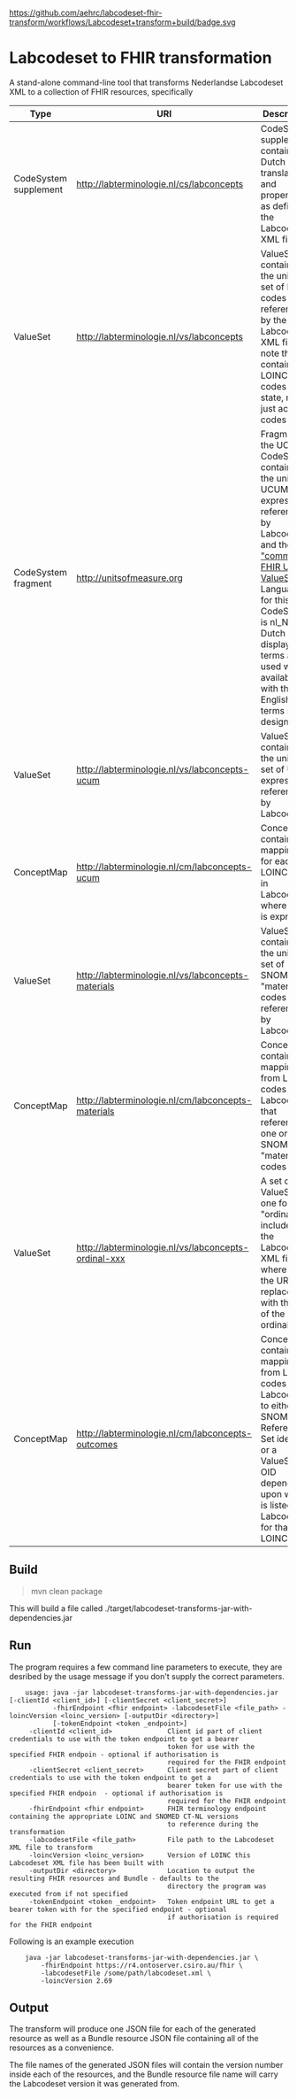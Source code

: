 https://github.com/aehrc/labcodeset-fhir-transform/workflows/Labcodeset+transform+build/badge.svg

# Labcodeset to FHIR transformation

A stand-alone command-line tool that transforms Nederlandse Labcodeset XML to a collection of FHIR resources, specifically

| Type | URI | Description |
| ---- | --- | ----------- |
| CodeSystem supplement | http://labterminologie.nl/cs/labconcepts | CodeSystem supplement containing Dutch translations and properties as defined in the Labcodeset XML file |
| ValueSet | http://labterminologie.nl/vs/labconcepts | ValueSet containing the unique set of LOINC codes referenced by the Labcodeset XML file - note this contains LOINC codes in any state, not just active codes |
| CodeSystem fragment | http://unitsofmeasure.org | Fragment of the UCUM CodeSystem containing the union of UCUM expressions referenced by Labcodeset and the ["common" FHIR UCUM ValueSet](https://www.hl7.org/fhir/valueset-ucum-common.html). Language for this CodeSystem is nl_NL, and Dutch display terms are used where available with the English terms set as designations |
| ValueSet | http://labterminologie.nl/vs/labconcepts-ucum | ValueSet containing the unique set of UCUM expressions referenced by Labcodeset |
| ConceptMap | http://labterminologie.nl/cm/labconcepts-ucum | ConceptMap containing mappings for each LOINC code in Labcodeset where a unit is expressed |
| ValueSet | http://labterminologie.nl/vs/labconcepts-materials | ValueSet containing the unique set of SNOMED CT "material" codes referenced by Labcodeset |
| ConceptMap | http://labterminologie.nl/cm/labconcepts-materials | ConceptMap containing mappings from LOINC codes in Labcodeset that reference one or more SNOMED CT "material" codes |
| ValueSet | http://labterminologie.nl/vs/labconcepts-ordinal-xxx | A set of ValueSets, one for each "ordinal" list included in the Labcodeset XML file where xxx in the URI is replaced with the OID of the ordinal set |
| ConceptMap | http://labterminologie.nl/cm/labconcepts-outcomes | ConceptMap containing mappings from LOINC codes in Labcodeset to either a SNOMED CT Reference Set identifier or a ValueSet OID depending upon which is listed in Labcodeset for that LOINC code.
 

## Build
>mvn clean package

This will build a file called ./target/labcodeset-transforms-jar-with-dependencies.jar

## Run

The program requires a few command line parameters to execute, they are desribed by the usage message if you don't supply the correct parameters.

        usage: java -jar labcodeset-transforms-jar-with-dependencies.jar [-clientId <client_id>] [-clientSecret <client_secret>]
               -fhirEndpoint <fhir endpoint> -labcodesetFile <file_path> -loincVersion <loinc_version> [-outputDir <directory>]
               [-tokenEndpoint <token _endpoint>]
         -clientId <client_id>              Client id part of client credentials to use with the token endpoint to get a bearer
                                            token for use with the specified FHIR endpoin - optional if authorisation is
                                            required for the FHIR endpoint
         -clientSecret <client_secret>      Client secret part of client credentials to use with the token endpoint to get a
                                            bearer token for use with the specified FHIR endpoin  - optional if authorisation is
                                            required for the FHIR endpoint
         -fhirEndpoint <fhir endpoint>      FHIR terminology endpoint containing the appropriate LOINC and SNOMED CT-NL versions
                                            to reference during the transformation
         -labcodesetFile <file_path>        File path to the Labcodeset XML file to transform
         -loincVersion <loinc_version>      Version of LOINC this Labcodeset XML file has been built with
         -outputDir <directory>             Location to output the resulting FHIR resources and Bundle - defaults to the
                                            directory the program was executed from if not specified
         -tokenEndpoint <token _endpoint>   Token endpoint URL to get a bearer token with for the specified endpoint - optional
                                            if authorisation is required for the FHIR endpoint

Following is an example execution

        java -jar labcodeset-transforms-jar-with-dependencies.jar \
            -fhirEndpoint https://r4.ontoserver.csiro.au/fhir \
            -labcodesetFile /some/path/labcodeset.xml \
            -loincVersion 2.69

## Output
The transform will produce one JSON file for each of the generated resource as well as a Bundle resource JSON file containing all of the resources as a convenience.

The file names of the generated JSON files will contain the version number inside each of the resources, and the Bundle resource file name will carry the Labcodeset version it was generated from.

